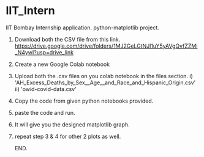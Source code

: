 # IIT_Intern
IIT Bombay Internship application.  python-matplotlib project.

1) Download both the CSV file from this link. https://drive.google.com/drive/folders/1MJ2GeLGtNJl1uY5yAVgQvfZZMi_N4ywI?usp=drive_link
2) Create a new Google Colab notebook
3) Upload both the .csv files on you colab notebook in the files section.
i)  'AH_Excess_Deaths_by_Sex__Age__and_Race_and_Hispanic_Origin.csv'
ii) 'owid-covid-data.csv'
4) Copy the code from given python notebooks provided.
5) paste the code and run.
6) It will give you the designed matplotlib graph.
7) repeat step 3 & 4 for other 2 plots as well.

   END.
